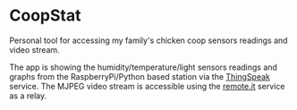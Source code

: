# CoopStat
Personal tool for accessing my family's chicken coop sensors readings and video stream.

The app is showing the humidity/temperature/light sensors readings and graphs from the RaspberryPi/Python based station via the [ThingSpeak](https://thingspeak.com) service.
The MJPEG video stream is accessible using the [remote.it](https://remote.it) service as a relay.
